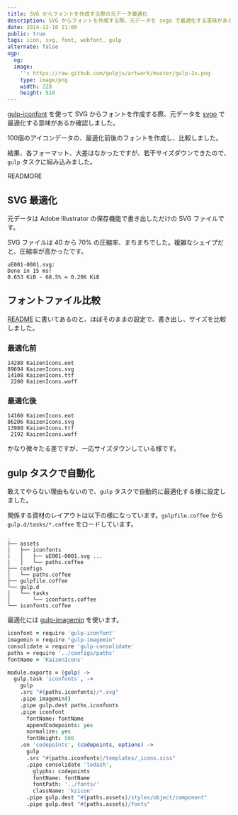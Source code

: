 ```yaml
---
title: SVG からフォントを作成する際の元データ最適化
description: SVG からフォントを作成する際、元データを svgo で最適化する意味があるか確認しました。
date: 2014-12-10 21:00
public: true
tags: icon, svg, font, webfont, gulp
alternate: false
ogp:
  og:
  image:
    '': https://raw.github.com/gulpjs/artwork/master/gulp-2x.png
    type: image/png
    width: 228
    height: 510
---
```


[gulp-iconfont] を使って SVG からフォントを作成する際、元データを [svgo] で最適化する意味があるか確認しました。

100個のアイコンデータの、最適化前後のフォントを作成し、比較しました。

結果、各フォーマット、大差はなかったですが、若干サイズダウンできたので、`gulp` タスクに組み込みました。

READMORE

## SVG 最適化

元データは Adobe Illustrator の保存機能で書き出しただけの SVG ファイルです。

SVG ファイルは 40 から 70% の圧縮率、まちまちでした。複雑なシェイプだと、圧縮率が高かったです。

```
uE001-0001.svg:
Done in 15 ms!
0.653 KiB - 68.5% = 0.206 KiB
```


## フォントファイル比較

[README] に書いてあるのと、ほぼそのままの設定で、書き出し、サイズを比較しました。

### 最適化前

```
14288 KaizenIcons.eot
89694 KaizenIcons.svg
14108 KaizenIcons.ttf
 2200 KaizenIcons.woff
```

### 最適化後

```
14160 KaizenIcons.eot
86206 KaizenIcons.svg
13980 KaizenIcons.ttf
 2192 KaizenIcons.woff
```

かなり微々たる差ですが、一応サイズダウンしている様です。

## gulp タスクで自動化

敢えてやらない理由もないので、`gulp` タスクで自動的に最適化する様に設定しました。

関係する資材のレイアウトは以下の様になっています。`gulpfile.coffee` から `gulp.d/tasks/*.coffee` をロードしています。

```
.
├── assets
|   ├── iconfonts
|   │   ├── uE001-0001.svg ...
|   │   └── paths.coffee
├── configs
│   └── paths.coffee
├── gulpfile.coffee
└── gulp.d
│   └── tasks
│       └── iconfonts.coffee
└── iconfonts.coffee
```

最適化には [gulp-imagemin] を使います。

```coffee
iconfont = require 'gulp-iconfont'
imagemin = require "gulp-imagemin"
consolidate = require 'gulp-consolidate'
paths = require '../configs/paths'
fontName = 'KaizenIcons'

module.exports = (gulp) ->
  gulp.task 'iconfonts', ->
    gulp
    .src "#{paths.iconfonts}/*.svg"
    .pipe imagemin()
    .pipe gulp.dest paths.iconfonts
    .pipe iconfont
      fontName: fontName
      appendCodepoints: yes
      normalize: yes
      fontHeight: 500
    .on 'codepoints', (codepoints, options) ->
      gulp
      .src "#{paths.iconfonts}/templates/_icons.scss"
      .pipe consolidate 'lodash',
        glyphs: codepoints
        fontName: fontName
        fontPath: '../fonts/'
        className: 'kzicon'
      .pipe gulp.dest "#{paths.assets}/styles/object/component"
      .pipe gulp.dest "#{paths.assets}/fonts"
```

[svgo]: https://github.com/svg/svgo
[gulp-iconfont]: https://github.com/nfroidure/gulp-iconfont
[gulp-imagemin]: https://github.com/sindresorhus/gulp-imagemin
[README]: https://github.com/nfroidure/gulp-iconfont#make-your-css
